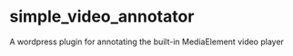 # simple_video_annotator

A wordpress plugin for annotating the built-in MediaElement video player 
